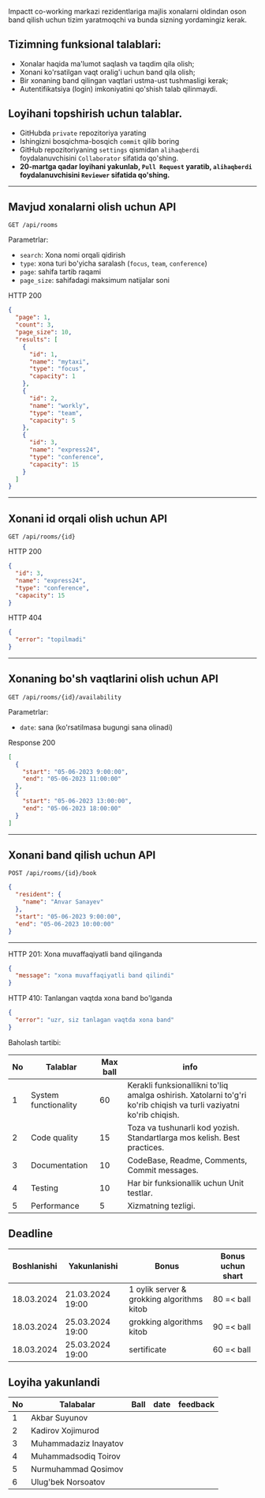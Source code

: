 Impactt co-working markazi rezidentlariga majlis xonalarni oldindan oson band qilish uchun tizim yaratmoqchi va bunda sizning yordamingiz kerak.

## Tizimning funksional talablari:

- Xonalar haqida ma'lumot saqlash va taqdim qila olish;
- Xonani ko'rsatilgan vaqt oralig'i uchun band qila olish;
- Bir xonaning band qilingan vaqtlari ustma-ust tushmasligi kerak;
- Autentifikatsiya (login) imkoniyatini qo'shish talab qilinmaydi.

## Loyihani topshirish uchun talablar.

- GitHubda `private` repozitoriya yarating
- Ishingizni bosqichma-bosqich `commit` qilib boring
- GitHub repozitoriyaning `settings` qismidan `alihaqberdi` foydalanuvchisini `Collaborator` sifatida qo'shing.
- **20-martga qadar loyihani yakunlab, `Pull Request` yaratib, `alihaqberdi` foydalanuvchisini `Reviewer` sifatida qo'shing.**

---

## Mavjud xonalarni olish uchun API

```
GET /api/rooms
```

Parametrlar:

- `search`: Xona nomi orqali qidirish
- `type`: xona turi bo'yicha saralash (`focus`, `team`, `conference`)
- `page`: sahifa tartib raqami
- `page_size`: sahifadagi maksimum natijalar soni

HTTP 200

```json
{
  "page": 1,
  "count": 3,
  "page_size": 10,
  "results": [
    {
      "id": 1,
      "name": "mytaxi",
      "type": "focus",
      "capacity": 1
    },
    {
      "id": 2,
      "name": "workly",
      "type": "team",
      "capacity": 5
    },
    {
      "id": 3,
      "name": "express24",
      "type": "conference",
      "capacity": 15
    }
  ]
}
```

---

## Xonani id orqali olish uchun API

```
GET /api/rooms/{id}
```

HTTP 200

```json
{
  "id": 3,
  "name": "express24",
  "type": "conference",
  "capacity": 15
}
```

HTTP 404

```json
{
  "error": "topilmadi"
}
```

---

## Xonaning bo'sh vaqtlarini olish uchun API

```
GET /api/rooms/{id}/availability
```

Parametrlar:

- `date`: sana (ko'rsatilmasa bugungi sana olinadi)

Response 200

```json
[
  {
    "start": "05-06-2023 9:00:00",
    "end": "05-06-2023 11:00:00"
  },
  {
    "start": "05-06-2023 13:00:00",
    "end": "05-06-2023 18:00:00"
  }
]
```

---

## Xonani band qilish uchun API

```
POST /api/rooms/{id}/book
```

```json
{
  "resident": {
    "name": "Anvar Sanayev"
  },
  "start": "05-06-2023 9:00:00",
  "end": "05-06-2023 10:00:00"
}
```

---

HTTP 201: Xona muvaffaqiyatli band qilinganda

```json
{
  "message": "xona muvaffaqiyatli band qilindi"
}
```

HTTP 410: Tanlangan vaqtda xona band bo'lganda

```json
{
  "error": "uzr, siz tanlagan vaqtda xona band"
}
```
Baholash tartibi:


| No | Talablar | Max ball | info                                                                                                                |
|---|----------|-----|---------------------------------------------------------------------------------------------------------------------|
| 1 | System functionality | 60  | Kerakli funksionallikni to'liq amalga oshirish. Xatolarni to'g'ri ko'rib chiqish va turli vaziyatni ko'rib chiqish. |
| 2 | Code quality | 15  | Toza va tushunarli kod yozish. Standartlarga mos kelish. Best practices.                                           |
| 3 | Documentation | 10  | CodeBase, Readme, Comments, Commit messages.                                                                         |
| 4 | Testing | 10  | Har bir funksionallik uchun Unit testlar.                                                                            |
| 5 | Performance | 5  | Xizmatning tezligi.                                                                                                  |



## Deadline

| Boshlanishi  | Yakunlanishi | Bonus | Bonus uchun shart |
|--------------|--------------|-------|-------------------|
| 18.03.2024   | 21.03.2024 19:00 | 1 oylik server & grokking algorithms kitob | 80 =< ball |
| 18.03.2024   | 25.03.2024 19:00 | grokking algorithms kitob | 90 =< ball |  
| 18.03.2024   | 25.03.2024 19:00 | sertificate | 60 =< ball |


## Loyiha yakunlandi

| No | Talabalar | Ball | date | feedback
|---|----------|-----|------|------|
| 1 | Akbar Suyunov | |
| 2 | Kadirov Xojimurod | |
| 3 | Muhammadaziz Inayatov | |
| 4 | Muhammadsodiq Toirov | |
| 5 | Nurmuhammad Qosimov | |
| 6 | Ulug'bek Norsoatov | |










